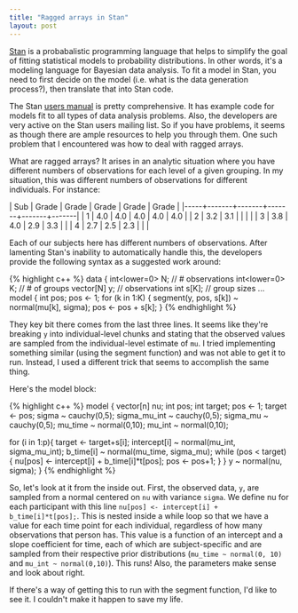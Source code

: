 ```yaml
---
title: "Ragged arrays in Stan"
layout: post
---
```


[Stan](http://mc-stan.org/) is a probabalistic programming language that helps to simplify the goal of fitting statistical models to probability distributions. In other words, it's a modeling language for Bayesian data analysis. To fit a model in Stan, you need to first decide on the model (i.e. what is the data generation process?), then translate that into Stan code.

The Stan [users manual](http://mc-stan.org/documentation/) is pretty comprehensive. It has example code for models fit to all types of data analysis problems. Also, the developers are very active on the Stan users mailing list. So if you have problems, it seems as though there are ample resources to help you through them. One such problem that I encountered was how to deal with ragged arrays.

What are ragged arrays? It arises in an analytic situation where you have different numbers of observations for each level of a given grouping. In my situation, this was different numbers of observations for different individuals. For instance:

| Sub | Grade | Grade | Grade | Grade | Grade |
|-----+-------+-------+-------+-------+-------|
| 1   |  4.0  |  4.0  |  4.0  |  4.0  |  4.0  |
| 2   |  3.2  |  3.1  |       |       |       |
| 3   |  3.8  |  4.0  |  2.9  |  3.3  |       |
| 4   |  2.7  |  2.5  |  2.3  |       |       |

Each of our subjects here has different numbers of observations. After lamenting Stan's inability to automatically handle this, the developers provide the following syntax as a suggested work around:

{% highlight c++ %}
data {
int<lower=0> N; // # observations
int<lower=0> K; // # of groups
vector[N] y; // observations
int s[K]; // group sizes
...
model {
int pos;
pos <- 1;
for (k in 1:K) {
segment(y, pos, s[k]) ~ normal(mu[k], sigma);
pos <- pos + s[k];
}
{% endhighlight %}

They key bit there comes from the last three lines. It seems like they're breaking `y` into individual-level chunks and stating that the observed values are sampled from the individual-level estimate of `mu`. I tried implementing something similar (using the segment function) and was not able to get it to run. Instead, I used a different trick that seems to accomplish the same thing.

Here's the model block:

{% highlight c++ %}
model {
  vector[n] nu;
  int pos;
  int target;
  pos <- 1;
  target <- pos;
  sigma ~ cauchy(0,5);
  sigma_mu_int ~ cauchy(0,5);
  sigma_mu ~ cauchy(0,5);
  mu_time ~ normal(0,10);
  mu_int ~ normal(0,10);


  for (i in 1:p){
  	target <- target+s[i];
    intercept[i] ~ normal(mu_int, sigma_mu_int);
  	b_time[i] ~ normal(mu_time, sigma_mu);
  	while (pos < target){
  		nu[pos] <- intercept[i] + b_time[i]*t[pos];
  		pos <- pos+1;
  	}
  }
  y ~ normal(nu, sigma);
}
{% endhighlight %}

So, let's look at it from the inside out. First, the observed data, `y`, are sampled from a normal centered on `nu` with variance `sigma`. We define nu for each participant with this line `nu[pos] <- intercept[i] + b_time[i]*t[pos];`. This is nested inside a while loop so that we have a value for each time point for each individual, regardless of how many observations that person has. This value is a function of an intercept and a slope coefficient for time, each of which are subject-specific and are sampled from their respective prior distributions (`mu_time ~ normal(0, 10)` and `mu_int ~ normal(0,10)`). This runs! Also, the parameters make sense and look about right.

If there's a way of getting this to run with the segment function, I'd like to see it. I couldn't make it happen to save my life.